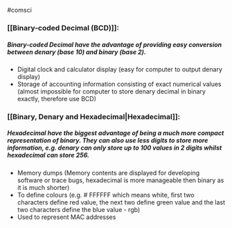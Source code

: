 #comsci 

### [[Binary-coded Decimal (BCD)]]:  
##### Binary-coded Decimal have the advantage of providing easy conversion between denary (base 10) and binary (base 2).

- Digital clock and calculator display (easy for computer to output denary display)
- Storage of accounting information consisting of exact numerical values (almost impossible for computer to store denary decimal in binary exactly, therefore use BCD)

### [[Binary, Denary and Hexadecimal|Hexadecimal]]: 

##### Hexadecimal have the biggest advantage of being a much more compact representation of binary. They can also use less digits to store more information, e.g. denary can only store up to 100 values in 2 digits whilst hexadecimal can store 256. 

- Memory dumps (Memory contents are displayed for developing software or trace bugs, hexadecimal is more manageable then binary as it is much shorter)
- To define colours (e.g. # FFFFFF which means white, first two characters define red value, the next two define green value and the last two characters define the blue value - rgb) 
- Used to represent MAC addresses
